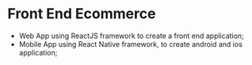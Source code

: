 # Front End Ecommerce

- Web App using ReactJS framework to create a front end application;
- Mobile App using React Native framework, to create android and ios application;
